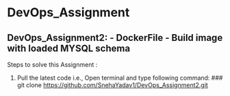 # DevOps_Assignment

## DevOps_Assignment2: - DockerFile - Build image with loaded MYSQL schema ##

Steps to solve this Assignment :

1. Pull the latest code i.e., Open terminal and type following command:
          ### git clone https://github.com/SnehaYadav1/DevOps_Assignment2.git 
